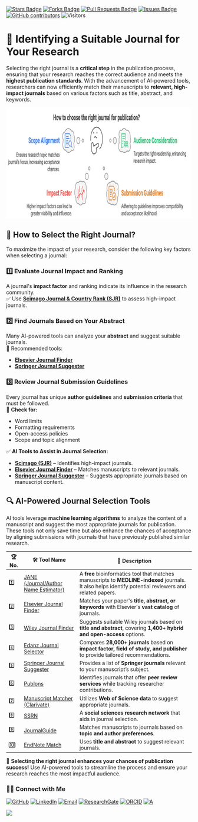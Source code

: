 <a href="https://github.com/drshahizan/short-course/stargazers"><img src="https://img.shields.io/github/stars/drshahizan/short-course" alt="Stars Badge"/></a>
<a href="https://github.com/drshahizan/short-course/network/members"><img src="https://img.shields.io/github/forks/drshahizan/short-course" alt="Forks Badge"/></a>
<a href="https://github.com/drshahizan/short-course/pulls"><img src="https://img.shields.io/github/issues-pr/drshahizan/short-course" alt="Pull Requests Badge"/></a>
<a href="https://github.com/drshahizan/short-course"><img src="https://img.shields.io/github/issues/drshahizan/short-course" alt="Issues Badge"/></a>
<a href="https://github.com/drshahizan/short-course/graphs/contributors"><img alt="GitHub contributors" src="https://img.shields.io/github/contributors/drshahizan/short-course?color=2b9348"></a>
![Visitors](https://api.visitorbadge.io/api/visitors?path=https%3A%2F%2Fgithub.com%2Fdrshahizan%2Fshort-course&labelColor=%23d9e3f0&countColor=%23697689&style=flat)

# 📌 Identifying a Suitable Journal for Your Research

Selecting the right journal is a **critical step** in the publication process, ensuring that your research reaches the correct audience and meets the **highest publication standards**. With the advancement of AI-powered tools, researchers can now efficiently match their manuscripts to **relevant, high-impact journals** based on various factors such as title, abstract, and keywords.

<a href="https://github.com/drshahizan/short-course/blob/main/workshop/25AIwriting">
 <img src="journal.png" alt="Dr Shahizan AI tools"  height="300">
</a>
  
## 🎯 **How to Select the Right Journal?**
To maximize the impact of your research, consider the following key factors when selecting a journal:

### **1️⃣ Evaluate Journal Impact and Ranking**  
A journal's **impact factor** and ranking indicate its influence in the research community.  
✅ Use **[Scimago Journal & Country Rank (SJR)](https://www.scimagojr.com/)** to assess high-impact journals.

### **2️⃣ Find Journals Based on Your Abstract**  
Many AI-powered tools can analyze your **abstract** and suggest suitable journals.  
🔹 Recommended tools:  
- **[Elsevier Journal Finder](https://journalfinder.elsevier.com/)**  
- **[Springer Journal Suggester](https://journalsuggester.springer.com/)**  

### **3️⃣ Review Journal Submission Guidelines**  
Every journal has unique **author guidelines** and **submission criteria** that must be followed.  
📌 **Check for:**  
- Word limits  
- Formatting requirements  
- Open-access policies  
- Scope and topic alignment  

✅ **AI Tools to Assist in Journal Selection:**  
- **[Scimago (SJR)](https://www.scimagojr.com/)** – Identifies high-impact journals.  
- **[Elsevier Journal Finder](https://journalfinder.elsevier.com/)** – Matches manuscripts to relevant journals.  
- **[Springer Journal Suggester](https://journalsuggester.springer.com/)** – Suggests appropriate journals based on manuscript content.  

## 🔍 **AI-Powered Journal Selection Tools**
AI tools leverage **machine learning algorithms** to analyze the content of a manuscript and suggest the most appropriate journals for publication. These tools not only save time but also enhance the chances of acceptance by aligning submissions with journals that have previously published similar research.

| 🏆 No. | 🛠 **Tool Name** | 📖 **Description** |
| --- | ---------------- | ------------------ |
| 1️⃣ | [JANE (Journal/Author Name Estimator)](https://jane.biosemantics.org/) | A **free** bioinformatics tool that matches manuscripts to **MEDLINE-indexed** journals. It also helps identify potential reviewers and related papers. |
| 2️⃣ | [Elsevier Journal Finder](https://journalfinder.elsevier.com/) | Matches your paper's **title, abstract, or keywords** with Elsevier's **vast catalog** of journals. |
| 3️⃣ | [Wiley Journal Finder](https://journalfinder.wiley.com/search?type=match) | Suggests suitable Wiley journals based on **title and abstract**, covering **1,400+ hybrid and open-access** options. |
| 4️⃣ | [Edanz Journal Selector](https://www.edanz.com/journal-selector) | Compares **28,000+ journals** based on **impact factor, field of study, and publisher** to provide tailored recommendations. |
| 5️⃣ | [Springer Journal Suggester](https://journalsuggester.springer.com/) | Provides a list of **Springer journals** relevant to your manuscript’s subject. |
| 6️⃣ | [Publons](https://publons.com/) | Identifies journals that offer **peer review services** while tracking researcher contributions. |
| 7️⃣ | [Manuscript Matcher (Clarivate)](https://mjl.clarivate.com/manuscript-matcher) | Utilizes **Web of Science data** to suggest appropriate journals. |
| 8️⃣ | [SSRN](https://www.ssrn.com/index.cfm/en/) | A **social sciences research network** that aids in journal selection. |
| 9️⃣ | [JournalGuide](https://www.journalguide.com/) | Matches manuscripts to journals based on **topic and author preferences**. |
| 🔟 | [EndNote Match](https://support.clarivate.com/Endnote/s/article/EndNote-Manuscript-Matcher?language=en_US) | Uses **title and abstract** to suggest relevant journals. |

🚀 **Selecting the right journal enhances your chances of publication success!** Use AI-powered tools to streamline the process and ensure your research reaches the most impactful audience.


### 🙌🏻 Connect with Me
<p align="left">
    <a href="https://github.com/drshahizan" target="_blank"><img alt="GitHub" src="https://img.shields.io/badge/-@drshahizan-181717?style=flat-square&logo=GitHub&logoColor=white"></a>
    <a href="https://www.linkedin.com/in/drshahizan" target="_blank"><img alt="LinkedIn" src="https://img.shields.io/badge/-drshahizan-blue?style=flat-square&logo=Linkedin&logoColor=white&link=https://www.linkedin.com/in/drshahizan/"></a>
    <a href="mailto:shahizan@utm.my" target="_blank"><img alt="Email" src="https://img.shields.io/badge/-shahizan@utm.my-c14438?style=flat-square&logo=Gmail&logoColor=white&link=mailto:shahizan@utm.my.com"></a>
    <a href="https://www.researchgate.net/profile/Mohd-Othman-28" target="_blank"><img alt="ResearchGate" src="https://img.shields.io/badge/-ResearchGate-00CCBB?style=flat-square&logo=ResearchGate&logoColor=white"></a>
    <a href="https://orcid.org/0000-0003-4261-1873" target="_blank"><img alt="ORCID" src="https://img.shields.io/badge/-ORCID-A6CE39?style=flat-square&logo=ORCID&logoColor=white"></a> 
 <a href="https://visitorbadge.io/status?path=https%3A%2F%2Fgithub.com%2Fdrshahizan" target="_blank"><img alt="A" src="https://api.visitorbadge.io/api/visitors?path=https%3A%2F%2Fgithub.com%2Fdrshahizan&labelColor=%23697689&countColor=%23555555&style=plastic"></a>
 
![](https://hit.yhype.me/github/profile?user_id=81284918)
</p>


